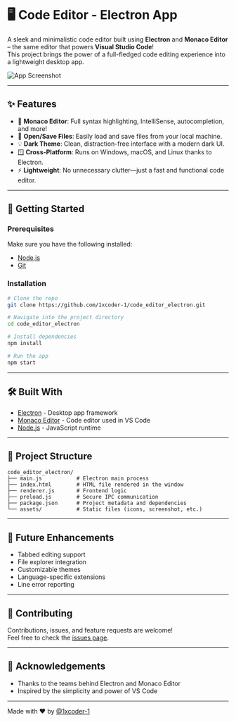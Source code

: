 # 🖥️ Code Editor - Electron App

A sleek and minimalistic code editor built using **Electron** and **Monaco Editor** – the same editor that powers **Visual Studio Code**!  
This project brings the power of a full-fledged code editing experience into a lightweight desktop app.

![App Screenshot](https://github.com/1xcoder-1/code_editor_electron/blob/main/assets/screenshot.png?raw=true)

---

## ✨ Features

- 🧠 **Monaco Editor**: Full syntax highlighting, IntelliSense, autocompletion, and more!
- 📁 **Open/Save Files**: Easily load and save files from your local machine.
- 💡 **Dark Theme**: Clean, distraction-free interface with a modern dark UI.
- 🪟 **Cross-Platform**: Runs on Windows, macOS, and Linux thanks to Electron.
- ⚡ **Lightweight**: No unnecessary clutter—just a fast and functional code editor.

---

## 🚀 Getting Started

### Prerequisites

Make sure you have the following installed:

- [Node.js](https://nodejs.org/)
- [Git](https://git-scm.com/)

### Installation

```bash
# Clone the repo
git clone https://github.com/1xcoder-1/code_editor_electron.git

# Navigate into the project directory
cd code_editor_electron

# Install dependencies
npm install

# Run the app
npm start
```
---

## 🛠️ Built With

- [Electron](https://www.electronjs.org/) - Desktop app framework
- [Monaco Editor](https://microsoft.github.io/monaco-editor/) - Code editor used in VS Code
- [Node.js](https://nodejs.org/) - JavaScript runtime

---

## 📂 Project Structure

```
code_editor_electron/
├── main.js           # Electron main process
├── index.html        # HTML file rendered in the window
├── renderer.js       # Frontend logic
├── preload.js        # Secure IPC communication
├── package.json      # Project metadata and dependencies
└── assets/           # Static files (icons, screenshot, etc.)
```

---

## 🧩 Future Enhancements

- Tabbed editing support
- File explorer integration
- Customizable themes
- Language-specific extensions
- Line error reporting

---

## 🤝 Contributing

Contributions, issues, and feature requests are welcome!  
Feel free to check the [issues page](https://github.com/1xcoder-1/code_editor_electron/issues).

---



## 🙌 Acknowledgements

- Thanks to the teams behind Electron and Monaco Editor
- Inspired by the simplicity and power of VS Code

---

Made with ❤️ by [@1xcoder-1](https://github.com/1xcoder-1)
```
